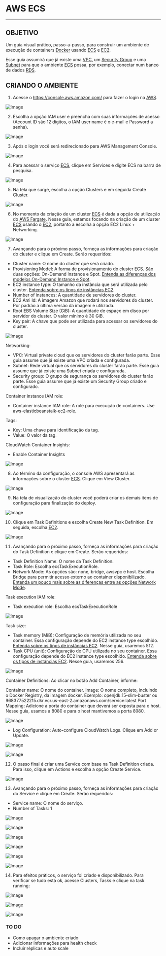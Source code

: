 # AWS ECS
---

## OBJETIVO

Um guia visual prático, passo-a-passo, para construir um ambiente de execução de containers [Docker](https://docs.docker.com/) usando [ECS](https://aws.amazon.com/ecs/) e [EC2](https://aws.amazon.com/ec2/).

Esse guia assumirá que já existe uma [VPC](https://aws.amazon.com/vpc/), um [Security Group](https://docs.aws.amazon.com/vpc/latest/userguide/VPC_SecurityGroups.html) e uma [Subnet](https://docs.aws.amazon.com/vpc/latest/userguide/VPC_Subnets.html) para que o ambiente [ECS](https://aws.amazon.com/ecs/) possa, por exemplo, conectar num banco de dados [RDS](https://aws.amazon.com/rds/). 

## CRIANDO O AMBIENTE

1. Acesse o https://console.aws.amazon.com/ para fazer o login na [AWS](https://aws.amazon.com/).

![Image](images/1.png)

2. Escolha a opção IAM user e preencha com suas informações de acesso (Account ID são 12 dígitos, o IAM user name é o e-mail e Password a senha).

![Image](images/2.png)

3. Após o login você será redirecionado para AWS Management Console.

![Image](images/3.png)

4. Para acessar o serviço [ECS](https://aws.amazon.com/ecs/), clique em Services e digite ECS na barra de pesquisa.

![Image](images/4.png)

5. Na tela que surge, escolha a opção Clusters e em seguida Create Cluster.

![Image](images/5.png)

6. No momento da criação de um cluster [ECS](https://aws.amazon.com/ecs/) é dada a opção de utilização do [AWS Fargate](https://aws.amazon.com/fargate/). Nesse guia, estamos focando na criação de um cluster [ECS](https://aws.amazon.com/ecs/) usando o [EC2](https://aws.amazon.com/ec2/), portanto a escolha a opção EC2 Linux + Networking.

![Image](images/6.png)

7. Avançando para o próximo passo, forneça as informações para criação do cluster e clique em Create. Serão requeridos:
* Cluster name: O nome do cluster que será criado.
* Provisioning Model: A forma de provisionamento do cluster ECS. São duas opções: On-Demand Instance e Spot. [Entenda as diferenças dos modelos On-Demand Instance e Spot](https://docs.aws.amazon.com/AWSEC2/latest/UserGuide/using-spot-instances.html).
* EC2 instance type: O tamanho da instância que será utilizada pelo cluster. [Entenda sobre os tipos de instâncias EC2](https://aws.amazon.com/ec2/instance-types/).
* Number of instances: A quantidade de servidores do cluster.
* EC2 Ami Id: A imagem Amazon que rodará nos servidores do cluster. Por padrão a última versão da imagem é utilizada.
* Root EBS Volume Size (GiB): A quantidade de espaço em disco por servidor do cluster. O valor mínimo é 30 GiB.
* Key pair: A chave que pode ser utilizada para acessar os servidores do cluster.

![Image](images/7.1.png)

Networking:
* VPC: Virtual private cloud que os servidores do cluster farão parte. Esse guia assume que já existe uma VPC criada e configurada.
* Subnet: Rede virtual que os servidores do cluster farão parte. Esse guia assume que já existe uma Subnet criada e configurada.
* Security group: O grupo de segurança os servidores do cluster farão parte. Esse guia assume que já existe um Security Group criado e configurado.

Container instance IAM role:
* Container instance IAM role: A role para execução de containers. Use aws-elasticbeanstalk-ec2-role.

Tags:
* Key: Uma chave para identificação da tag.
* Value: O valor da tag.

CloudWatch Container Insights:
* Enable Container Insights

![Image](images/7.2.png)

8. Ao término da configuração, o console AWS apresentará as informações sobre o cluster [ECS](https://aws.amazon.com/ecs/). Clique em View Cluster.

![Image](images/8.png)

9. Na tela de visualização do cluster você poderá criar os demais itens de configuração para finalização do deploy.

![Image](images/9.png)

10. Clique em Task Definitions e escolha Create New Task Definition. Em seguida, escolha [EC2](https://aws.amazon.com/ec2/). 

![Image](images/10.png)

11. Avançando para o próximo passo, forneça as informações para criação do Task Definition e clique em Create. Serão requeridos:

* Task Definition Name: O nome da Task Definition.
* Task Role: Escolha ecsTaskExecutionRole.
* Network Mode: As opções são: none, bridge, awsvpc e host. Escolha Bridge para permitir acesso externo ao container disponibilizado. [Entenda um pouco mais sobre as diferenças entre as opções Network Mode](https://docs.aws.amazon.com/AmazonECS/latest/developerguide/task_definition_parameters.html).

Task execution IAM role:
* Task execution role: Escolha ecsTaskExecutionRole

![Image](images/11.1.png)

Task size:
* Task memory (MiB): Configuração de memória utilizada no seu container. Essa configuração depende do EC2 instance type escolhido. [Entenda sobre os tipos de instâncias EC2](https://aws.amazon.com/ec2/instance-types/). Nesse guia, usaremos 512.
* Task CPU (unit): Configuração de CPU utilizada no seu container. Essa configuração depende do EC2 instance type escolhido. [Entenda sobre os tipos de instâncias EC2](https://aws.amazon.com/ec2/instance-types/). Nesse guia, usaremos 256.

![Image](images/11.2.png)

Container Definitions: Ao clicar no botão Add Container, informe:

Container name: O nome do container. 
Image: O nome completo, incluindo o Docker Registry, da imagem docker. Exemplo: openjdk:15-slim-buster ou 968377522215.dkr.ecr.us-east-2.amazonaws.com/service:latest
Port Mapping: Adicione a porta do container que deverá ser exposta para o host. Nesse guia, usamos a 8080 e para o host mantivemos a porta 8080.

![Image](images/11.3.png)

* Log Configuration: Auto-configure CloudWatch Logs. Clique em Add or Update.

![Image](images/11.4.png)

![Image](images/11.5.png)

12. O passo final é criar uma Service com base na Task Definition criada. Para isso, clique em Actions e escolha a opção Create Service.

![Image](images/12.png)

13. Avançando para o próximo passo, forneça as informações para criação do Service e clique em Create. Serão requeridos:

* Service name: O nome do serviço.
* Number of Tasks: 1

![Image](images/13.1.png)

![Image](images/13.2.png)

![Image](images/13.3.png)

![Image](images/13.4.png)

![Image](images/13.5.png)

![Image](images/13.6.png)

14. Para efeitos práticos, o serviço foi criado e disponibilizado. Para verificar se tudo está ok, acesse Clusters, Tasks e clique na task running:

![Image](images/14.1.png)

![Image](images/14.2.png)

![Image](images/14.3.png)

### TO DO

* Como apagar o ambiente criado
* Adicionar informações para health check
* Incluir réplicas e auto scale

